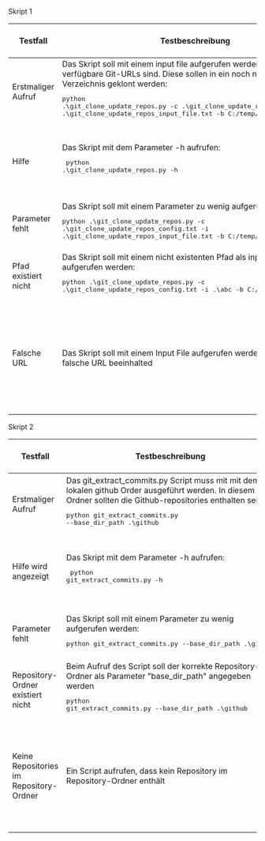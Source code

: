 Skript 1

| Testfall             | Testbeschreibung                                                                                                                                                                                                                                                                                                         | Testdaten                                                                                                                                                                                        | erwartetes Testresultat                                                                                       | erhaltenes Testresultat | Tester | Testdatum und Teststatus |
| -------------------- | ------------------------------------------------------------------------------------------------------------------------------------------------------------------------------------------------------------------------------------------------------------------------------------------------------------------------ | ------------------------------------------------------------------------------------------------------------------------------------------------------------------------------------------------ | ------------------------------------------------------------------------------------------------------------- | ----------------------- | ------ | ------------------------ |
| Erstmaliger Aufruf   | Das Skript soll mit einem input file aufgerufen werden, in welchem nur verfügbare Git-URLs sind. Diese sollen in ein noch nicht existierendes Verzeichnis geklont werden:<pre>python .\git_clone_update_repos.py -c .\git_clone_update_repos_config.txt -i .\git_clone_update_repos_input_file.txt -b C:/temp/test</pre> | repolist.txt mit folgendem Inhalt:<pre>https://gitlab.com/armindoerzbachtbz/m122_praxisarbeit Armin_Doerzbach<br>https://gitlab.com/wapdc/InfoSearch/Project-2017 Hans_Meier_Peter_Mueller</pre> | Verzeichnis wird erstellt und alle Repos werden darin geklont                                                 |                         |        |                          |
| Hilfe                | Das Skript mit dem Parameter -h aufrufen: <pre> python .\git_clone_update_repos.py -h </pre>                                                                                                                                                                                                                             |                                                                                                                                                                                                  | Es wird eine Hilfe angezeigt die alle Parameter aufzeigt und erklärt                                          |                         |        |                          |
| Parameter fehlt      | Das Skript soll mit einem Parameter zu wenig aufgerufen werden: <pre>python .\git_clone_update_repos.py -c .\git_clone_update_repos_config.txt -i .\git_clone_update_repos_input_file.txt -b C:/temp/test</pre>                                                                                                          |                                                                                                                                                                                                  | Fehler das ein Parameter fehlt und welcher                                                                    |                         |        |                          |
| Pfad existiert nicht | Das Skript soll mit einem nicht existenten Pfad als input Pfad aufgerufen werden: <pre>python .\git_clone_update_repos.py -c .\git_clone_update_repos_config.txt -i .\abc -b C:/temp/test</pre>                                                                                                                          |                                                                                                                                                                                                  | Fehler mit Beschreibung welcher Parameter schuld ist.                                                         |                         |        |                          |
| Falsche URL          | Das Skript soll mit einem Input File aufgerufen werden, welches eine falsche URL beeinhalted                                                                                                                                                                                                                             | repolist.txt mit folgendem Inhalt: <pre>https://github.com/ test </pre>                                                                                                                          | Es soll ein Error ausgegeben werden, in dem klar ersichtlich ist, an welchem Link das Skript gescheitert ist. |                         |        |                          |

Skript 2

| Testfall             | Testbeschreibung                                                                                                                                                                                                                                                                                                         | Testdaten                                                                                                                                                                                        | erwartetes Testresultat                                                                                       | erhaltenes Testresultat | Tester | Testdatum und Teststatus |
| -------------------- | ------------------------------------------------------------------------------------------------------------------------------------------------------------------------------------------------------------------------------------------------------------------------------------------------------------------------ | ------------------------------------------------------------------------------------------------------------------------------------------------------------------------------------------------ | ------------------------------------------------------------------------------------------------------------- | ----------------------- | ------ | ------------------------ |
| Erstmaliger Aufruf   | Das git_extract_commits.py Script muss mit mit dem lokalen github Order ausgeführt werden. In diesem Ordner sollten die Github-repositories enthalten sein. <pre>python git_extract_commits.py --base_dir_path .\github</pre> | repolist.txt mit folgendem Inhalt:<pre>https://gitlab.com/armindoerzbachtbz/m122_praxisarbeit Armin_Doerzbach<br>https://gitlab.com/wapdc/InfoSearch/Project-2017 Hans_Meier_Peter_Mueller</pre> | Verzeichnis wird erstellt und alle Repos werden darin geklont                                                 |                         |        |                          |
| Hilfe wird angezeigt               | Das Skript mit dem Parameter -h aufrufen: <pre> python git_extract_commits.py -h </pre>                                                                                                                                                                                                                             |                                                                                                                                                                                                  | Es wird eine Hilfe angezeigt die alle Parameter aufzeigt und erklärt                                          |                         |        |                          |
| Parameter fehlt      | Das Skript soll mit einem Parameter zu wenig aufgerufen werden: <pre>python git_extract_commits.py --base_dir_path .\github</pre>                                                                                                          |                                                                                                                                                                                                  | Fehler das ein Parameter fehlt und welcher                                                                    |                         |        |                          |
| Repository-Ordner existiert nicht | Beim Aufruf des Script soll der korrekte Repository-Ordner als Parameter "base_dir_path" angegeben werden <pre>python git_extract_commits.py --base_dir_path .\github</pre>                                                                                                                          |                                                                                                                                                                                                  | Fehler mit Beschreibung welcher Parameter schuld ist.                                                         |                         |        |                          |
| Keine Repositories im Repository-Ordner          |  Ein Script aufrufen, dass kein Repository im Repository-Ordner enthält                                                                                                                                                                                                                            |  Error: git.exc.InvalidGitRepositoryError                                                                                                                       | Es soll ein Error ausgegeben werden, in dem angezeigt wird, dass der Ordner keine validen Repositories enthält |                         |        |                          |
